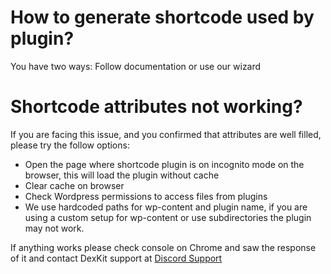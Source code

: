 # How to generate shortcode used by plugin?

You have two ways: Follow documentation or use our wizard

# Shortcode attributes not working?

If you are facing this issue, and you confirmed that attributes are well filled, please try the follow options:

- Open the page where shortcode plugin is on incognito mode on the browser, this will load the plugin without cache
- Clear cache on browser
- Check Wordpress permissions to access files from plugins
- We use hardcoded paths for wp-content and plugin name, if you are using a custom setup for wp-content or use subdirectories the plugin may not work.

If anything works please check console on Chrome and saw the response of it and contact DexKit support at [Discord Support](https://discord.gg/kjp4m6PAUA)
